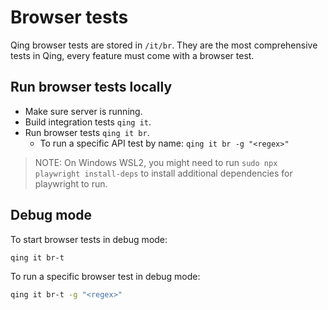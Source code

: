 # Browser tests

Qing browser tests are stored in `/it/br`. They are the most comprehensive tests in Qing, every feature must come with a browser test.

## Run browser tests locally

- Make sure server is running.
- Build integration tests `qing it`.
- Run browser tests `qing it br`.
  - To run a specific API test by name: `qing it br -g "<regex>"`

> NOTE: On Windows WSL2, you might need to run `sudo npx playwright install-deps` to install additional dependencies for playwright to run.

## Debug mode

To start browser tests in debug mode:

```sh
qing it br-t
```

To run a specific browser test in debug mode:

```sh
qing it br-t -g "<regex>"
```
